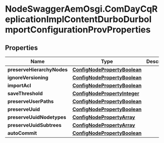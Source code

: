 # NodeSwaggerAemOsgi.ComDayCqReplicationImplContentDurboDurboImportConfigurationProvProperties

## Properties

Name | Type | Description | Notes
------------ | ------------- | ------------- | -------------
**preserveHierarchyNodes** | [**ConfigNodePropertyBoolean**](ConfigNodePropertyBoolean.md) |  | [optional] 
**ignoreVersioning** | [**ConfigNodePropertyBoolean**](ConfigNodePropertyBoolean.md) |  | [optional] 
**importAcl** | [**ConfigNodePropertyBoolean**](ConfigNodePropertyBoolean.md) |  | [optional] 
**saveThreshold** | [**ConfigNodePropertyInteger**](ConfigNodePropertyInteger.md) |  | [optional] 
**preserveUserPaths** | [**ConfigNodePropertyBoolean**](ConfigNodePropertyBoolean.md) |  | [optional] 
**preserveUuid** | [**ConfigNodePropertyBoolean**](ConfigNodePropertyBoolean.md) |  | [optional] 
**preserveUuidNodetypes** | [**ConfigNodePropertyArray**](ConfigNodePropertyArray.md) |  | [optional] 
**preserveUuidSubtrees** | [**ConfigNodePropertyArray**](ConfigNodePropertyArray.md) |  | [optional] 
**autoCommit** | [**ConfigNodePropertyBoolean**](ConfigNodePropertyBoolean.md) |  | [optional] 



